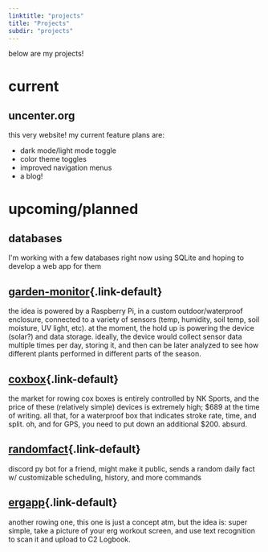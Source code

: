```yaml
---
linktitle: "projects"
title: "Projects"
subdir: "projects"
---
```


below are my projects!

# current

## uncenter.org
this very website! my current feature plans are:
- dark mode/light mode toggle
- color theme toggles
- improved navigation menus
- a blog!



# upcoming/planned

## databases
I'm working with a few databases right now using SQLite and hoping to develop a web app for them

## [garden-monitor](/projects/garden-monitor){.link-default}
the idea is powered by a Raspberry Pi, in a custom outdoor/waterproof enclosure, connected to a variety of sensors (temp, humidity, soil temp, soil moisture, UV light, etc). at the moment, the hold up is powering the device (solar?) and data storage. ideally, the device would collect sensor data multiple times per day, storing it, and then can be later analyzed to see how different plants performed in different parts of the season.

## [coxbox](/projects/coxbox){.link-default}
the market for rowing cox boxes is entirely controlled by NK Sports, and the price of these (relatively simple) devices is extremely high; $689 at the time of writing. all that, for a waterproof box that indicates stroke rate, time, and split. oh, and for GPS, you need to put down an additional $200. absurd.

## [randomfact](/projects/randfact){.link-default}
discord py bot for a friend, might make it public, sends a random daily fact w/ customizable scheduling, history, and more commands

## [ergapp](/projects/ergapp){.link-default}
another rowing one, this one is just a concept atm, but the idea is: super simple, take a picture of your erg workout screen, and use text recognition to scan it and upload to C2 Logbook.


